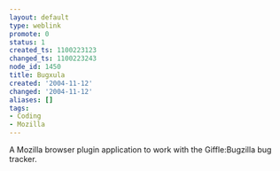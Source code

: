 ```yaml
---
layout: default
type: weblink
promote: 0
status: 1
created_ts: 1100223123
changed_ts: 1100223243
node_id: 1450
title: Bugxula
created: '2004-11-12'
changed: '2004-11-12'
aliases: []
tags:
- Coding
- Mozilla
---
```

A Mozilla browser plugin application to work with the Giffle:Bugzilla bug tracker.
